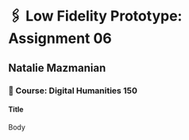 # :paperclips: Low Fidelity Prototype: Assignment 06
## Natalie Mazmanian 
### :book: Course: Digital Humanities 150 

#### Title
Body
